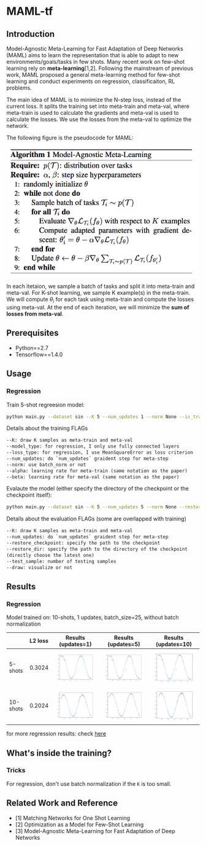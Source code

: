 # MAML-tf

## Introduction

Model-Agnostic Meta-Learning for Fast Adaptation of Deep Networks (MAML) aims to learn the representation that is able to adapt to new environments/goals/tasks in few shots. Many recent work on few-shot learning rely on **meta-learning**[1,2]. Following the mainstream of previous work, MAML proposed a general meta-learning method for few-shot learning and conduct experiments on regression, classificaiton, RL problems. 

The main idea of MAML is to minimize the N-step loss, instead of the current loss. It splits the training set into meta-train and meta-val, where meta-train is used to calculate the gradients and meta-val is used to calculate the losses. We use the losses from the meta-val to optimize the network.

The following figure is the pseudocode for MAML:

<img src="misc/algo.png" width=500 align="middle">

In each itetaion, we sample a batch of tasks and split it into meta-train and meta-val. For K-shot learning, we sample K example(s) in the meta-train. We will compute $\theta_{i}$ for each task using meta-train and compute the losses using meta-val. At the end of each iteration, we will minimize the **sum of losses from meta-val**.


## Prerequisites
- Python==2.7
- Tensorflow==1.4.0

## Usage 

### Regression

Train 5-shot regreesion model:
```bash
python main.py --dataset sin --K 5 --num_updates 1 --norm None --is_train
```

Details about the training FLAGs
```
--K: draw K samples as meta-train and meta-val
--model_type: for regression, I only use fully connected layers
--loss_type: for regression, I use MeanSquareError as loss criterion
--num_updates: do `num_updates` graident step for meta-step
--norm: use batch_norm or not
--alpha: learning rate for meta-train (same notation as the paper)
--beta: learning rate for meta-val (same notation as the paper)
```

Evalaute the model (either specify the directory of the checkpoint or the checkpoint itself):
```bash
python main.py --dataset sin --K 5 --num_updates 5 --norm None --restore_checkpoint PATH_TO_CHECKPOINT
```

Details about the evaluation FLAGs (some are overlapped with training)
```
--K: draw K samples as meta-train and meta-val
--num_updates: do `num_updates` graident step for meta-step
--restore_checkpoint: specify the path to the checkpoint
--restore_dir: specify the path to the directory of the checkpoint (directly choose the latest one)
--test_sample: number of testing samples
--draw: visualize or not
```

## Results

### Regression
Model trained on: 10-shots, 1 updates, batch_size=25, without batch normalization

|   | L2 loss | Results (updates=1)| Results (updates=5)| Results (updates=10)|
|---|---|---|---|---|
| 5-shots | 0.3024  | <img src='misc/MAML.sin_5-shot_1-updates_25-batch_norm-None/11.png' width=300> |<img src='misc/MAML.sin_5-shot_5-updates_25-batch_norm-None/11.png' width=300> |<img src='misc/MAML.sin_5-shot_10-updates_25-batch_norm-None/11.png' width=300> |
| 10-shots | 0.2024  | <img src='misc/MAML.sin_10-shot_1-updates_25-batch_norm-None/11.png' width=300> |<img src='misc/MAML.sin_10-shot_5-updates_25-batch_norm-None/11.png' width=300> |<img src='misc/MAML.sin_10-shot_10-updates_25-batch_norm-None/11.png' width=300> |

for more regression results: check [here](misc/result_regression.md)

## What's inside the training?

### Tricks
For regression, don't use batch normalization if the `K` is too small.

## Related Work and Reference
- [1] Matching Networks for One Shot Learning
- [2] Optimization as a Model for Few-Shot Learning
- [3] Model-Agnostic Meta-Learning for Fast Adaptation of Deep Networks
